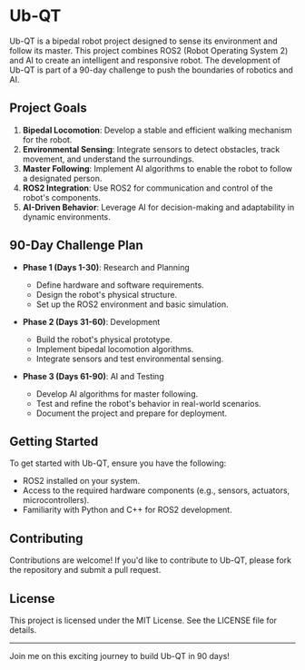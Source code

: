 
# Ub-QT

Ub-QT is a bipedal robot project designed to sense its environment and follow its master. This project combines ROS2 (Robot Operating System 2) and AI to create an intelligent and responsive robot. The development of Ub-QT is part of a 90-day challenge to push the boundaries of robotics and AI.

## Project Goals
1. **Bipedal Locomotion**: Develop a stable and efficient walking mechanism for the robot.
2. **Environmental Sensing**: Integrate sensors to detect obstacles, track movement, and understand the surroundings.
3. **Master Following**: Implement AI algorithms to enable the robot to follow a designated person.
4. **ROS2 Integration**: Use ROS2 for communication and control of the robot's components.
5. **AI-Driven Behavior**: Leverage AI for decision-making and adaptability in dynamic environments.

## 90-Day Challenge Plan
- **Phase 1 (Days 1-30)**: Research and Planning
  - Define hardware and software requirements.
  - Design the robot's physical structure.
  - Set up the ROS2 environment and basic simulation.

- **Phase 2 (Days 31-60)**: Development
  - Build the robot's physical prototype.
  - Implement bipedal locomotion algorithms.
  - Integrate sensors and test environmental sensing.

- **Phase 3 (Days 61-90)**: AI and Testing
  - Develop AI algorithms for master following.
  - Test and refine the robot's behavior in real-world scenarios.
  - Document the project and prepare for deployment.

## Getting Started
To get started with Ub-QT, ensure you have the following:
- ROS2 installed on your system.
- Access to the required hardware components (e.g., sensors, actuators, microcontrollers).
- Familiarity with Python and C++ for ROS2 development.

## Contributing
Contributions are welcome! If you'd like to contribute to Ub-QT, please fork the repository and submit a pull request.

## License
This project is licensed under the MIT License. See the LICENSE file for details.

---
Join me on this exciting journey to build Ub-QT in 90 days!